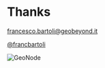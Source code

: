 # Thanks

<francesco.bartoli@geobeyond.it>

[@francbartoli](https://twitter.com/franbartoli)

![GeoNode](css/img/gn_logo.png)
